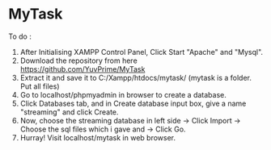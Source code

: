# MyTask
To do :

 1. After Initialising XAMPP Control Panel, Click Start "Apache" and "Mysql".
 2. Download the repository from here https://github.com/YuvPrime/MyTask
 3. Extract it and save it to C:/Xampp/htdocs/mytask/ (mytask is a folder. Put all files)
 4. Go to localhost/phpmyadmin in browser to create a database.
 5. Click Databases tab, and in Create database input box, give a name "streaming" and click Create.
 6. Now, choose the streaming database in left side -> Click Import -> Choose the sql files which i gave and -> Click Go.
 7. Hurray! Visit localhost/mytask in web browser.

 
